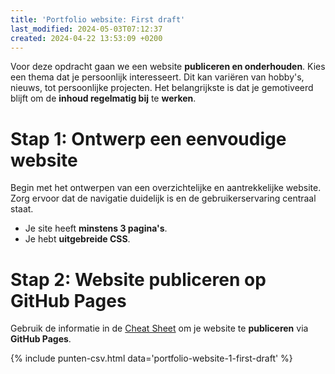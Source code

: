 ```yaml
---
title: 'Portfolio website: First draft'
last_modified: 2024-05-03T07:12:37
created: 2024-04-22 13:53:09 +0200
---
```

 
Voor deze opdracht gaan we een website **publiceren en onderhouden**. Kies een thema dat je persoonlijk interesseert. Dit kan variëren van hobby's, nieuws, tot persoonlijke projecten. Het belangrijkste is dat je gemotiveerd blijft om de **inhoud regelmatig bij** te **werken**.

# Stap 1: Ontwerp een eenvoudige website

Begin met het ontwerpen van een overzichtelijke en aantrekkelijke website. Zorg ervoor dat de navigatie duidelijk is en de gebruikerservaring centraal staat.  
- Je site heeft **minstens 3 pagina's**.
- Je hebt **uitgebreide CSS**.

# Stap 2: Website publiceren op GitHub Pages

Gebruik de informatie in de [Cheat Sheet](Cheat-Sheet) om je website te **publiceren** via **GitHub Pages**.

{% include punten-csv.html data='portfolio-website-1-first-draft' %}